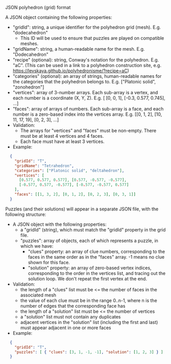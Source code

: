 JSON polyhedron (grid) format

A JSON object containing the following properties:
- "gridId": string, a unique identifier for the polyhedron grid (mesh). E.g. "dodecahedron"
  - This ID will be used to ensure that puzzles are played on compatible meshes.
- "gridName": string, a human-readable name for the mesh. E.g. "Dodecahedron"
- "recipe" (optional): string, Conway's notation for the polyhedron. E.g. "aC". (This can be used
   in a link to a polyhedron construction site, e.g. https://levskaya.github.io/polyhedronisme/?recipe=aC)
- "categories" (optional): an array of strings, human-readable names for the categories that the polyhedron
  belongs to. E.g. ["Platonic solid", "zonohedron"]
- "vertices": array of 3-number arrays. Each sub-array is a vertex, and each number is
    a coordinate (X, Y, Z). E.g. [ [0, 0, 1], [-0.3, 0.577, 0.745], ...]
- "faces": array of arrays of numbers. Each sub-array is a face, and each number is a zero-based
  index into the vertices array. E.g. [[0, 1, 2], [10, 11, 17, 19], [0, 2, 3], ...]
- Validation:
  - The arrays for "vertices" and "faces" must be non-empty. There must be at least 4
    vertices and 4 faces.
  - Each face must have at least 3 vertices.
- Example:
```JSON
  {
    "gridId": "T",
    "gridName": "Tetrahedron",
    "categories": ["Platonic solid", "deltahedron"],
    "vertices": [
      [0.577, 0.577, 0.577], [0.577, -0.577, -0.577],
      [-0.577, 0.577, -0.577], [-0.577, -0.577, 0.577]
    ],
    "faces": [[1, 3, 2], [0, 1, 2], [0, 2, 3], [0, 3, 1]]
  }
```

Puzzles (and their solutions) will appear in a separate JSON file, with the following structure:
- A JSON object with the following properties:
  - a "gridId" (string), which must match the "gridId" property in the grid file.
  - "puzzles": array of objects, each of which represents a puzzle, in which we have:
    - "clues" property: an array of clue numbers, corresponding to the faces in the
      same order as in the "faces" array. -1 means no clue shown for this face.
    - "solution" property: an array of zero-based vertex indices, corresponding to the order in the
      vertices list, and tracing out the solution loop. We don't repeat the first vertex at the end.
- Validation:
  - the length of a "clues" list must be <= the number of faces in the associated mesh
  - the value of each clue must be in the range 0..n-1, where n is the number of edges that the corresponding face has
  - the length of a "solution" list must be <= the number of vertices
  - a "solution" list must not contain any duplicates
  - adjacent vertices in the "solution" list (including the first and last)
    must appear adjacent in one or more faces
- Example:
```JSON
  {
    "gridId": "T",
    "puzzles": [ { "clues": [3, 1, -1, -1], "solution": [1, 2, 3] } ]
  }
```